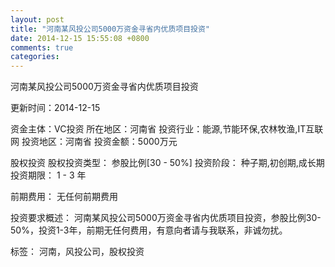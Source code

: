 ```yaml
---
layout: post
title: "河南某风投公司5000万资金寻省内优质项目投资"
date: 2014-12-15 15:55:08 +0800
comments: true
categories: 
---
```

河南某风投公司5000万资金寻省内优质项目投资



更新时间：2014-12-15

资金主体：VC投资
所在地区：河南省
投资行业：能源,节能环保,农林牧渔,IT互联网
投资地区：河南省
投资金额：5000万元

股权投资
股权投资类型：
                            参股比例[30 - 50%] 
                                                                                投资阶段：
                            种子期,初创期,成长期 
                                                                                                                                        投资期限：
                            1 - 3 年

前期费用：
无任何前期费用

投资要求概述：
河南某风投公司5000万资金寻省内优质项目投资，参股比例30-50%，投资1-3年，前期无任何费用，有意向者请与我联系，非诚勿扰。

标签：
河南，风投公司，股权投资

